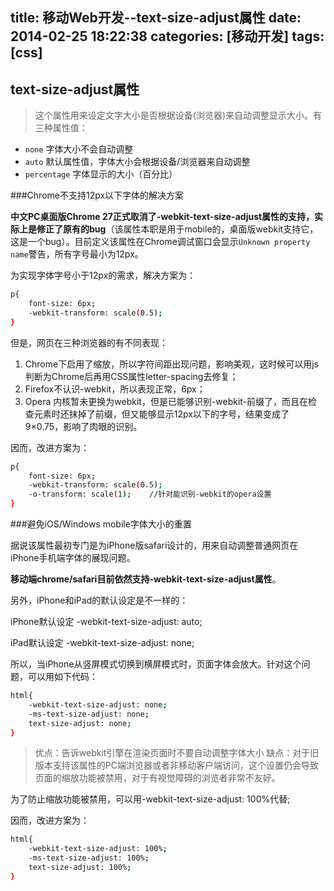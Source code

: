 title: 移动Web开发--text-size-adjust属性
date: 2014-02-25 18:22:38
categories: [移动开发]
tags: [css]
---

text-size-adjust属性
---------------------------------------

> 这个属性用来设定文字大小是否根据设备(浏览器)来自动调整显示大小。有三种属性值：
* `none` 字体大小不会自动调整
* `auto` 默认属性值，字体大小会根据设备/浏览器来自动调整
* `percentage` 字体显示的大小（百分比）

###Chrome不支持12px以下字体的解决方案
<!--more-->
**中文PC桌面版Chrome 27正式取消了-webkit-text-size-adjust属性的支持，实际上是修正了原有的bug**（该属性本职是用于mobile的，桌面版webkit支持它，这是一个bug）。目前定义该属性在Chrome调试窗口会显示`Unknown property name`警告，所有字号最小为12px。

为实现字体字号小于12px的需求，解决方案为：

```sh
p{
    font-size: 6px;
    -webkit-transform: scale(0.5);
}
```
但是，网页在三种浏览器的有不同表现：

1. Chrome下启用了缩放，所以字符间距出现问题，影响美观，这时候可以用js判断为Chrome后再用CSS属性letter-spacing去修复；
2. Firefox不认识-webkit，所以表现正常，6px；
3. Opera 内核暂未更换为webkit，但是已能够识别-webkit-前缀了，而且在检查元素时还抹掉了前缀，但又能够显示12px以下的字号，结果变成了9×0.75，影响了肉眼的识别。

因而，改进方案为：

```sh
p{
    font-size: 6px;
    -webkit-transform: scale(0.5);
    -o-transform: scale(1);    //针对能识别-webkit的opera设置
}
```

###避免iOS/Windows mobile字体大小的重置

据说该属性最初专门是为iPhone版safari设计的，用来自动调整普通网页在iPhone手机端字体的展现问题。

**移动端chrome/safari目前依然支持-webkit-text-size-adjust属性**。

另外，iPhone和iPad的默认设定是不一样的：

iPhone默认设定 -webkit-text-size-adjust: auto;

iPad默认设定 -webkit-text-size-adjust: none;

所以，当iPhone从竖屏模式切换到横屏模式时，页面字体会放大。针对这个问题，可以用如下代码：

```sh
html{
    -webkit-text-size-adjust: none;
    -ms-text-size-adjust: none;
    text-size-adjust: none;
}
```
> 优点：告诉webkit引擎在渲染页面时不要自动调整字体大小
> 缺点：对于旧版本支持该属性的PC端浏览器或者非移动客户端访问，这个设置仍会导致页面的缩放功能被禁用，对于有视觉障碍的浏览者非常不友好。

为了防止缩放功能被禁用，可以用-webkit-text-size-adjust: 100%代替;

因而，改进方案为：

```sh
html{
    -webkit-text-size-adjust: 100%;
    -ms-text-size-adjust: 100%;
    text-size-adjust: 100%;
}
```































